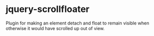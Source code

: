 jquery-scrollfloater
====================

Plugin for making an element detach and float to remain visible when otherwise it would have scrolled up out of view.